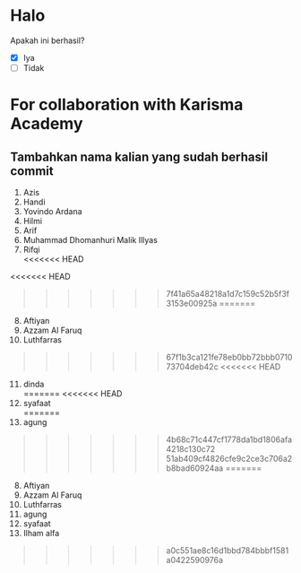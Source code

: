 # Halo

Apakah ini berhasil? <br>

-   [x] Iya
-   [ ] Tidak

# For collaboration with Karisma Academy

## Tambahkan nama kalian yang sudah berhasil commit

1. Azis <br>
2. Handi <br>
3. Yovindo Ardana <br>
4. Hilmi <br>
5. Arif <br>
6. Muhammad Dhomanhuri Malik Illyas <br>
7. Rifqi <br>
<<<<<<< HEAD

<<<<<<< HEAD

>>>>>>> 7f41a65a48218a1d7c159c52b5f3f3153e00925a
=======
8. Aftiyan <br>
9. Azzam Al Faruq <br>
10. Luthfarras <br>
>>>>>>> 67f1b3ca121fe78eb0bb72bbb071073704deb42c
<<<<<<< HEAD
11. dinda <br> 
=======
<<<<<<< HEAD
12. syafaat <br>
=======
12. agung
>>>>>>> 4b68c71c447cf1778da1bd1806afa4218c130c72
>>>>>>> 51ab409cf4826cfe9c2ce3c706a2b8bad60924aa
=======
8. Aftiyan <br>
10. Azzam Al Faruq <br>
11. Luthfarras <br>
12. agung
12. syafaat <br>
13. Ilham alfa <br>
>>>>>>> a0c551ae8c16d1bbd784bbbf1581a0422590976a
